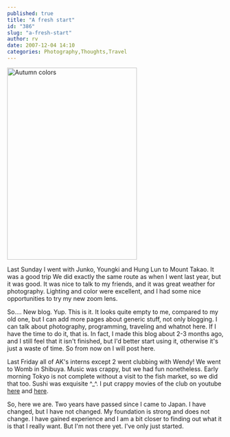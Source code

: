 ```yaml
---
published: true
title: "A fresh start"
id: "386"
slug: "a-fresh-start"
author: rv
date: 2007-12-04 14:10
categories: Photography,Thoughts,Travel
---
```

<a href="https://s3.amazonaws.com/cfwblog/uploads/2007/12/img_3947.jpg" title="Autumn colors"><img src="https://s3.amazonaws.com/cfwblog/uploads/2007/12/img_3947.jpg" alt="Autumn colors" height="447" width="302" /></a>

Last Sunday I went with Junko, Youngki and Hung Lun to Mount Takao. It was a good trip We did exactly the same route as when I went last year, but it was good. It was nice to talk to my friends, and it was great weather for photography. Lighting and color were excellent, and I had some nice opportunities to try my new zoom lens.

So.... New blog. Yup. This is it. It looks quite empty to me, compared to my old one, but I can add more pages about generic stuff, not only blogging. I can talk about photography, programming, traveling and whatnot here. If I have the time to do it, that is. In fact, I made this blog about 2-3 months ago, and I still feel that it isn't finished, but I'd better start using it, otherwise it's just a waste of time. So from now on I will post here.

Last Friday all of AK's interns except 2 went clubbing with Wendy! We went to Womb in Shibuya. Music was crappy, but we had fun nonetheless. Early morning Tokyo is not complete without a visit to the fish market, so we did that too. Sushi was exquisite ^_^. I put crappy movies of the club on youtube <a href="https://www.youtube.com/watch?v=yQ3vTBKRPfk" target="_blank">here</a> and <a href="https://www.youtube.com/watch?v=-FcPDgyrj8c" target="_blank">here</a>.

So, here we are. Two years have passed since I came to Japan.  I have changed, but I have not changed. My foundation is strong and does not change. I have gained experience and I am a bit closer to finding out what it is that I really want. But I'm not there yet. I've only just started.